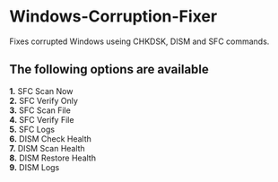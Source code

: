 # Windows-Corruption-Fixer
Fixes corrupted Windows useing CHKDSK, DISM and SFC commands.
## The following options are available
**1.** SFC Scan Now  
**2.** SFC Verify Only  
**3.** SFC Scan File  
**4.** SFC Verify File  
**5.** SFC Logs  
**6.** DISM Check Health  
**7.** DISM Scan Health  
**8.** DISM Restore Health  
**9.** DISM Logs
